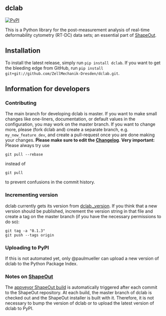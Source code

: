 ## dclab
[![PyPI](http://img.shields.io/pypi/v/dclab.svg)](https://pypi.python.org/pypi/dclab)

This is a Python library for the post-measurement
analysis of real-time deformability cytometry (RT-DC)
data sets; an essential part of
[ShapeOut](https://github.com/ZellMechanik-Dresden/ShapeOut).


## Installation
To install the latest release, simply run `pip install dclab`.
If you want to get the bleeding edge from GitHub, run
`pip install git+git://github.com/ZellMechanik-Dresden/dclab.git`.


## Information for developers


### Contributing
The main branch for developing dclab is master.
If you want to make small changes like one-liners,
documentation, or default values in the configuration,
you may work on the master branch. If you want to change
more, please (fork dclab and) create a separate branch,
e.g. `my_new_feature_dev`, and create a pull-request
once you are done making your changes.
**Please make sure to edit the 
[Changelog](https://github.com/ZellMechanik-Dresden/dclab/blob/master/CHANGELOG)**. 
**Very important:** Please always try use 

	git pull --rebase

instead of

	git pull
	
to prevent confusions in the commit history.


### Incrementing version
dclab currently gets its version from 
[dclab._version](https://github.com/ZellMechanik-Dresden/dclab/blob/master/dclab/_version.py).
If you think that a new version should be published,
increment the version string in that file and create
a tag on the master branch (if you have the necessary
permissions to do so):

	git tag -a "0.1.3"
	git push --tags origin


### Uploading to PyPI
If this is not automated yet, only @paulmueller can upload
a new version of dclab to the Python Package Index.


### Notes on [ShapeOut](https://github.com/ZellMechanik-Dresden/ShapeOut/)
The [appveyor ShapeOut build](https://ci.appveyor.com/project/paulmueller/ShapeOut)
is automatically triggered after each commit to the ShapeOut repository. At each build,
the master branch of dclab is checked out and the ShapeOut installer is built with it.
Therefore, it is not necessary to bump the version of dclab or to upload the latest
version of dclab to PyPI.





